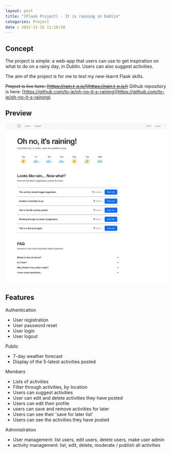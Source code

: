 ```yaml
---
layout: post
title: "[Flask Project] - It is raining in Dublin" 
categories: Project
date : 2022-11-15 11:18:50
---
```

## Concept
The project is simple: a web-app that users can use to get inspiration on what to do on a rainy day, in Dublin. Users can also suggest activities. 

The aim of the project is for me to test my new-learnt Flask skills. 

~~Project is live here: [https://rain.t-o.ie/](https://rain.t-o.ie/)~~
Github repository is here: [https://github.com/to-ie/oh-no-it-s-raining](https://github.com/to-ie/oh-no-it-s-raining)

## Preview
![Preview](https://github.com/to-ie/oh-no-it-s-raining/raw/main/app/static/index.jpg)

## Features
Authentication
- User registration
- User password reset
- User login
- User logout

Public
- 7-day weather forecast
- Display of the 5-latest activities posted

Members
- Lists of activities
- Filter through activities, by location
- Users can suggest activities
- User can edit and delete activities they have posted
- Users can edit their profile
- users can save and remove activities for later
- Users can see their 'save for later list'
- Users can see the activities they have posted

Administration
- User management: list users, edit users, delete users, make user admin
- activity management: list, edit, delete, moderate / publish all activities
